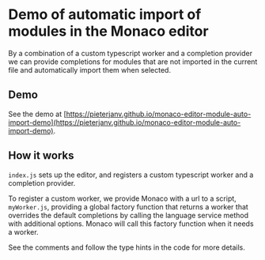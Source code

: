 # Demo of automatic import of modules in the Monaco editor

By a combination of a custom typescript worker and a completion provider
we can provide completions for modules that are not imported in the current file and automatically import them when selected.


## Demo

See the demo at [https://pieterjanv.github.io/monaco-editor-module-auto-import-demo](https://pieterjanv.github.io/monaco-editor-module-auto-import-demo).


## How it works

`index.js` sets up the editor, and registers a custom typescript worker and a 
completion provider.

To register a custom worker, we provide Monaco with a url
to a script, `myWorker.js`, providing a global factory function that 
returns a worker that overrides the default completions by calling the 
language service method with additional options. Monaco will call this
factory function when it needs a worker.

See the comments and follow the type hints in the code for more details.
